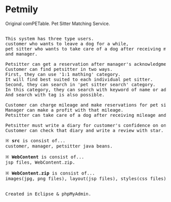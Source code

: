 
<h1> Petmily </h1>
Original comPETable. Pet Sitter Matching Service.

<br>
<br>

<pre>
This system has three type users.
customer who wants to leave a dog for a while,
pet sitter who wants to take care of a dog after receiving money,
and manager.

Petsitter can get a reservation after manager's acknowledgment.
Customer can find petsitter in two ways.
First, they can use '1:1 mathing' category.
It will find best suited to each individual pet sitter.
Second, they can search in 'pet sitter search' category.
In this category, they can search with keyword of name or address.
And search with tag is also possible.

Customer can charge mileage and make reservations for pet sitter with mileage.
Manager can make a profit with that mileage.
Petsitter can take care of a dog after receiving mileage and refund that.

Petsitter must write a diary for customer's confidence on only that day.
Customer can check that diary and write a review with star.
</pre>

<pre>
※ <b>src</b> is consist of...</span>
customer, manager, petsitter java beans.

※ <b>WebContent</b> is consist of...
jsp files, WebContent.zip.

※ <b>WebContent.zip</b> is consist of...
images(jpg, png files), layout(jsp files), styles(css files) folder.


Created in Eclipse & phpMyAdmin.
</pre>
